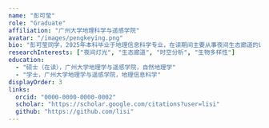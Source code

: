 ```yaml
---
name: "彭可莹"
role: "Graduate"
affiliation: "广州大学地理科学与遥感学院"
avatar: "/images/pengkeying.png"
bio: "彭可莹同学，2025年本科毕业于地理信息科学专业，在读期间主要从事夜间生态廊道的识别与评估的实验探索。"
researchInterests: ["夜间灯光", "生态廊道", "时空分析", "生物多样性"]
education: 
  - "硕士（在读），广州大学地理学与遥感学院，自然地理学"
  - "学士，广州大学地理学与遥感学院，地理信息科学"
displayOrder: 3
links:
  orcid: "0000-0000-0000-0002"
  scholar: "https://scholar.google.com/citations?user=lisi"
  github: "https://github.com/lisi"
---
```

